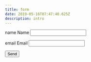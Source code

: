 ```yaml
---
title: form
date: 2019-05-16T07:47:40.625Z
description: intro
---
```

<form name="contact" netlify>
  <p>name
    <label>Name <input type="text" name="name" /></label>
  </p>
  <p>email
    <label>Email <input type="email" name="email" /></label>
  </p>
  <p>
    <button type="submit">Send</button>
  </p>
</form>
